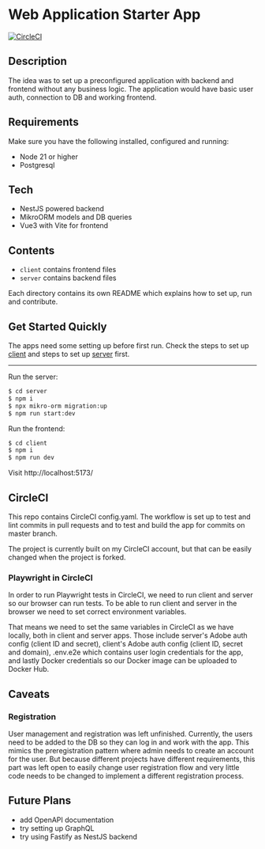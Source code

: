 # Web Application Starter App

[![CircleCI](https://dl.circleci.com/status-badge/img/gh/mbareta/starter-app/tree/master.svg?style=svg)](https://dl.circleci.com/status-badge/redirect/gh/mbareta/starter-app/tree/master)

## Description
The idea was to set up a preconfigured application with backend and frontend without
any business logic.
The application would have basic user auth, connection to DB and working frontend.

## Requirements

Make sure you have the following installed, configured and running:

- Node 21 or higher
- Postgresql


## Tech

- NestJS powered backend
- MikroORM models and DB queries
- Vue3 with Vite for frontend

## Contents

- `client` contains frontend files
- `server` contains backend files

Each directory contains its own README which explains how to set up, run
and contribute.

## Get Started Quickly

The apps need some setting up before first run. Check the steps to set up
[client](https://github.com/mbareta/starter-app/blob/master/client/README.md)
and steps to set up [server](https://github.com/mbareta/starter-app/blob/master/server/README.md)
first.

---

Run the server:

```bash
$ cd server
$ npm i
$ npx mikro-orm migration:up
$ npm run start:dev
```

Run the frontend:

```bash
$ cd client
$ npm i
$ npm run dev
```

Visit http://localhost:5173/

## CircleCI

This repo contains CircleCI config.yaml. The workflow is set up to test and lint
commits in pull requests and to test and build the app for commits on master
branch.

The project is currently built on my CircleCI account, but that can be easily
changed when the project is forked.

### Playwright in CircleCI

In order to run Playwright tests in CircleCI, we need to run client and server
so our browser can run tests. To be able to run client and server in the browser
we need to set correct environment variables.

That means we need to set the same variables in CircleCI as we have locally,
both in client and server apps. Those include server's Adobe auth config (client
ID and secret), client's Adobe auth config (client ID, secret and domain),
.env.e2e which contains user login credentials for the app, and lastly
Docker credentials so our Docker image can be uploaded to Docker Hub.

## Caveats

### Registration

User management and registration was left unfinished. Currently, the users need
to be added to the DB so they can log in and work with the app. This mimics the
preregistration pattern where admin needs to create an account for the user.
But because different projects have different requirements, this part was left
open to easily change user registration flow and very little code needs to be
changed to implement a different registration process.

## Future Plans

- add OpenAPI documentation
- try setting up GraphQL
- try using Fastify as NestJS backend
